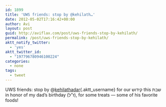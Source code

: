 ```yaml
---
id: 1899
title: 'UWS friends: stop by @kehilath…'
date: 2012-05-02T17:16:42+00:00
author: Avi
layout: post
guid: http://aviflax.com/post/uws-friends-stop-by-kehilath/
permalink: /post/uws-friends-stop-by-kehilath/
aktt_notify_twitter:
  - 'yes'
aktt_twitter_id:
  - "197796780946100224"
categories:
  - none
tags:
  - tweet
---
```

UWS friends: stop by @[kehilathadar](http://twitter.com/kehilathadar){.aktt_username} for our קידוש this שבת in honor of my dad’s birthday (ז”ל), for some treats — some of his favorite foods!